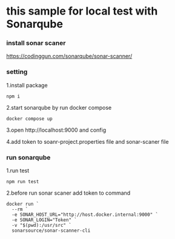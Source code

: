 # this sample for local test with Sonarqube

### install sonar scaner
https://codinggun.com/sonarqube/sonar-scanner/

### setting

1.install package
```
npm i
```

2.start sonarqube by run docker compose
```
docker compose up
```

3.open http://localhost:9000 and config

4.add token to soanr-project.properties file and sonar-scaner file

### run sonarqube

1.run test
```
npm run test
```

2.before run sonar scaner add token to command
```
docker run `
  --rm `
  -e SONAR_HOST_URL="http://host.docker.internal:9000" `
  -e SONAR_LOGIN="Token" `
  -v "$(pwd):/usr/src" `
  sonarsource/sonar-scanner-cli
```

